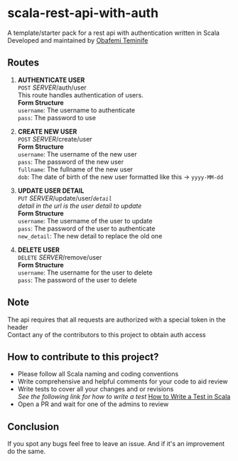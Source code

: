 # scala-rest-api-with-auth
A template/starter pack for a rest api with authentication written in Scala  
Developed and maintained by [Obafemi Teminife](https://www.github.com/AndySakov)  

## Routes
1. __AUTHENTICATE USER__  
  `POST` _SERVER_/auth/user  
  This route handles authentication of users.  
  __Form Structure__  
    `username`: The username to authenticate  
    `pass`: The password to use  
    
2. __CREATE NEW USER__  
  `POST` _SERVER_/create/user  
  __Form Structure__  
    `username`: The username of the new user  
    `pass`: The password of the new user  
    `fullname`: The fullname of the new user  
    `dob`: The date of birth of the new user formatted like this -> `yyyy-MM-dd`  
    
3. __UPDATE USER DETAIL__  
  `PUT` _SERVER_/update/user/_`detail`_  
   _detail in the url is the user detail to update_  
   __Form Structure__  
   `username`: The username of the user to update  
   `pass`: The password of the user to authenticate  
   `new_detail`: The new detail to replace the old one  
   
4. __DELETE USER__  
  `DELETE` _SERVER_/remove/user  
  __Form Structure__  
    `username`: The username for the user to delete  
    `pass`: The password of the user to delete  
    
## Note
The api requires that all requests are authorized with a special token in the header  
Contact any of the contributors to this project to obtain auth access  

## How to contribute to this project?
* Please follow all Scala naming and coding conventions
* Write comprehensive and helpful comments for your code to aid review
* Write tests to cover all your changes and or revisions  
  _See the following link for how to write a test_ [How to Write a Test in Scala](http://www.scalatest.org/user_guide/writing_your_first_test)
* Open a PR and wait for one of the admins to review

## Conclusion
If you spot any bugs feel free to leave an issue. And if it's an improvement do the same.  
